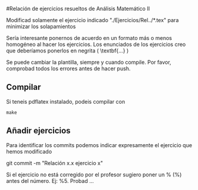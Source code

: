#Relación de ejercicios resueltos de Análisis Matemático II

Modificad solamente el ejercicio indicado "./Ejercicios/Rel../\*.tex" para minimizar los solapamientos

Sería interesante ponernos de acuerdo en un formato más o menos homogéneo al hacer los ejercicios.
Los enunciados de los ejercicios creo que deberíamos ponerlos en negrita ( \\textbf{...} )

Se puede cambiar la plantilla, siempre y cuando compile. Por favor, comprobad todos los errores antes de hacer push.

## Compilar
Si teneis pdflatex instalado, podeis compilar con
```shell
make
```
## Añadir ejercicios
Para identificar los commits podemos indicar expresamente el ejercicio que hemos modificado

git commit -m "Relación x.x ejercicio x"

Si el ejercicio no está corregido por el profesor sugiero poner un % (\%) antes del número.
Ej: %5. Probad ...

